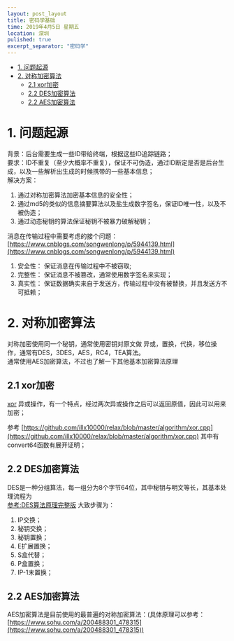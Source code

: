 ```yaml
---
layout: post_layout
title: 密码学基础
time: 2019年4月5日 星期五
location: 深圳
pulished: true
excerpt_separator: "密码学"
---
```


<!-- TOC -->

- [1. 问题起源](#1-问题起源)
- [2. 对称加密算法](#2-对称加密算法)
    - [2.1 xor加密](#21-xor加密)
    - [2.2 DES加密算法](#22-des加密算法)
    - [2.2 AES加密算法](#22-aes加密算法)

<!-- /TOC -->

# 1. 问题起源
背景：后台需要生成一些ID带给终端，根据这些ID追踪链路；  
要求：ID不重复（至少大概率不重复），保证不可伪造，通过ID断定是否是后台生成，以及一些解析出生成的时候携带的一些基本信息；  
解决方案：   
1. 通过对称加密算法加密基本信息的安全性；
2. 通过md5的类似的信息摘要算法以及盐生成数字签名，保证ID唯一性，以及不被伪造；
3. 通过动态秘钥的算法保证秘钥不被暴力破解秘钥；

消息在传输过程中需要考虑的接个问题： [https://www.cnblogs.com/songwenlong/p/5944139.html](https://www.cnblogs.com/songwenlong/p/5944139.html)
1. 安全性： 保证消息在传输过程中不被窃取;  
2. 完整性： 保证消息不被篡改，通常使用数字签名来实现；  
3. 真实性： 保证数据确实来自于发送方，传输过程中没有被替换，并且发送方不可抵赖；


# 2. 对称加密算法
对称加密使用同一个秘钥，通常使用密钥对原文做  异或，置换，代换，移位操作，通常有DES，3DES，AES，RC4，TEA算法。   
通常使用AES加密算法，不过也了解一下其他基本加密算法原理

## 2.1 xor加密
[xor](http://www.ruanyifeng.com/blog/2017/05/xor.html)  异或操作，有一个特点，经过两次异或操作之后可以返回原值，因此可以用来加密；

参考 [https://github.com/illx10000/relax/blob/master/algorithm/xor.cpp](https://github.com/illx10000/relax/blob/master/algorithm/xor.cpp) 其中有convert64函数有展开证明；



## 2.2 DES加密算法
DES是一种分组算法，每一组分为8个字节64位，其中秘钥与明文等长，其基本处理流程为  
[参考:DES算法原理完整版](https://blog.csdn.net/qq_27570955/article/details/52442092)
大致步骤为：
1. IP交换；
2. 秘钥交换；
3. 秘钥置换；
4. E扩展置换；
5. S盒代替；
6. P盒置换；
7. IP-1末置换；

## 2.2 AES加密算法
AES加密算法是目前使用的最普遍的对称加密算法：(具体原理可以参考：[https://www.sohu.com/a/200488301_478315](https://www.sohu.com/a/200488301_478315))  










